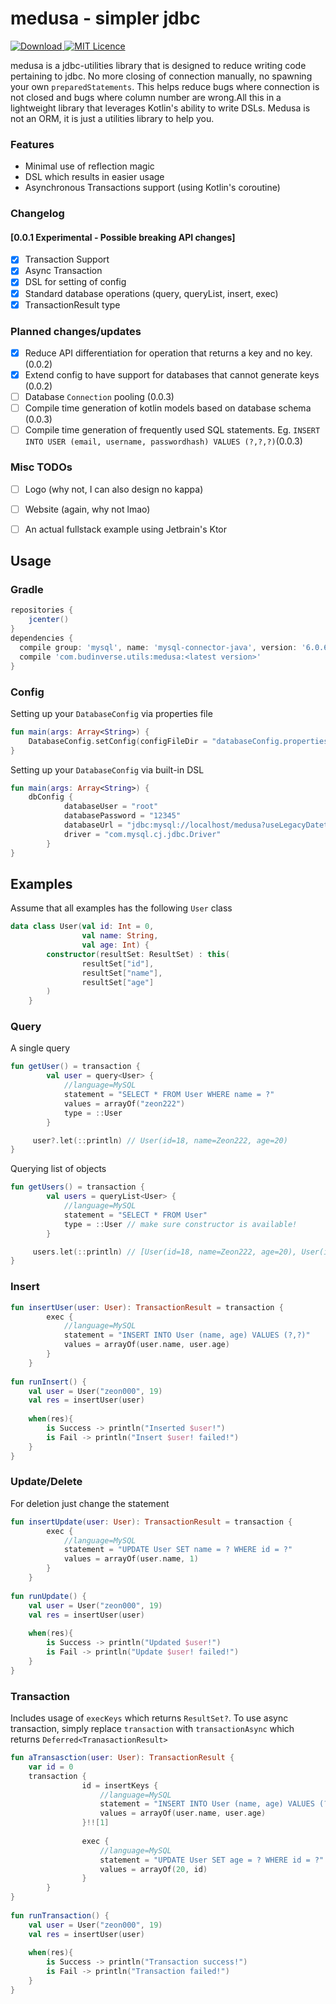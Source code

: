 # medusa - simpler jdbc
 [ ![Download](https://api.bintray.com/packages/budinverse/utils/medusa/images/download.svg) ](https://bintray.com/budinverse/utils/medusa/_latestVersion)
 [![MIT Licence](https://badges.frapsoft.com/os/mit/mit.svg?v=103)](https://opensource.org/licenses/mit-license.php)
 
medusa is a jdbc-utilities library that is designed to reduce writing code pertaining to jdbc.
No more closing of connection manually, no spawning your own `preparedStatements`. 
This helps reduce bugs where connection is not closed and bugs where column number 
are wrong.All this in a lightweight library that leverages Kotlin's ability to write DSLs.
Medusa is not an ORM, it is just a utilities library to help you.

### Features
- Minimal use of reflection magic
- DSL which results in easier usage
- Asynchronous Transactions support (using Kotlin's coroutine)

### Changelog
#### [0.0.1 Experimental - Possible breaking API changes] 
- [x] Transaction Support
- [x] Async Transaction
- [x] DSL for setting of config
- [x] Standard database operations (query, queryList, insert, exec)
- [x] TransactionResult type
 
### Planned changes/updates
- [x] Reduce API differentiation for operation that returns a key and no key. (0.0.2)
- [x] Extend config to have support for databases that cannot generate keys (0.0.2)
- [ ] Database `Connection` pooling (0.0.3)
- [ ] Compile time generation of kotlin models based on database schema (0.0.3)
- [ ] Compile time generation of frequently used SQL statements. Eg. `INSERT INTO USER (email, username, passwordhash) VALUES (?,?,?)`(0.0.3)

### Misc TODOs
- [ ] Logo (why not, I can also design no kappa)
- [ ] Website (again, why not lmao)
- [ ] An actual fullstack example using Jetbrain's Ktor


## Usage
### Gradle
```groovy
repositories {
    jcenter()
}
dependencies {
  compile group: 'mysql', name: 'mysql-connector-java', version: '6.0.6' //depends on the driver you need
  compile 'com.budinverse.utils:medusa:<latest version>'
}
```
### Config
Setting up your `DatabaseConfig` via properties file
```kotlin
fun main(args: Array<String>) {
    DatabaseConfig.setConfig(configFileDir = "databaseConfig.properties")
}
```

Setting up your `DatabaseConfig` via built-in DSL
```kotlin
fun main(args: Array<String>) {
    dbConfig {
            databaseUser = "root"
            databasePassword = "12345"
            databaseUrl = "jdbc:mysql://localhost/medusa?useLegacyDatetimeCode=false&serverTimezone=UTC"
            driver = "com.mysql.cj.jdbc.Driver"
        }
}
```
## Examples
Assume that all examples has the following `User` class
```kotlin
data class User(val id: Int = 0,
                val name: String,
                val age: Int) {
        constructor(resultSet: ResultSet) : this(
                resultSet["id"],
                resultSet["name"],
                resultSet["age"]
        )
    }
```

### Query
A single query
```kotlin
fun getUser() = transaction {
        val user = query<User> {
            //language=MySQL
            statement = "SELECT * FROM User WHERE name = ?"
            values = arrayOf("zeon222")
            type = ::User
        }

     user?.let(::println) // User(id=18, name=Zeon222, age=20)
}
```
Querying list of objects
```kotlin
fun getUsers() = transaction {
        val users = queryList<User> {
            //language=MySQL
            statement = "SELECT * FROM User"
            type = ::User // make sure constructor is available!
        }

     users.let(::println) // [User(id=18, name=Zeon222, age=20), User(id=20, name=Zeon333, age=19)]
}
```

### Insert
```kotlin
fun insertUser(user: User): TransactionResult = transaction {
        exec {
            //language=MySQL
            statement = "INSERT INTO User (name, age) VALUES (?,?)"
            values = arrayOf(user.name, user.age)
        }
    }
    
fun runInsert() {
    val user = User("zeon000", 19)
    val res = insertUser(user)
    
    when(res){
        is Success -> println("Inserted $user!")
        is Fail -> println("Insert $user! failed!")
    }
}    
```

### Update/Delete
For deletion just change the statement
```kotlin
fun insertUpdate(user: User): TransactionResult = transaction {
        exec {
            //language=MySQL
            statement = "UPDATE User SET name = ? WHERE id = ?"
            values = arrayOf(user.name, 1)
        }
    }
    
fun runUpdate() {
    val user = User("zeon000", 19)
    val res = insertUser(user)
    
    when(res){
        is Success -> println("Updated $user!")
        is Fail -> println("Update $user! failed!")
    }
}    
```

### Transaction
Includes usage of `execKeys` which returns `ResultSet?`. To use async transaction, simply replace `transaction` with `transactionAsync` which returns `Deferred<TranasactionResult>`
```kotlin
fun aTransasction(user: User): TransactionResult {
    var id = 0
    transaction {
                id = insertKeys {
                    //language=MySQL
                    statement = "INSERT INTO User (name, age) VALUES (?,?)"
                    values = arrayOf(user.name, user.age)
                }!![1]
    
                exec {
                    //language=MySQL
                    statement = "UPDATE User SET age = ? WHERE id = ?"
                    values = arrayOf(20, id)
                }
        }
}
    
fun runTransaction() {
    val user = User("zeon000", 19)
    val res = insertUser(user)
    
    when(res){
        is Success -> println("Transaction success!")
        is Fail -> println("Transaction failed!")
    }
}    
```



